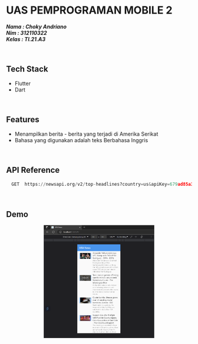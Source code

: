 # UAS PEMPROGRAMAN MOBILE 2
***Nama : Choky Andriano***<br>
***Nim : 312110322***<br>
***Kelas : TI.21.A3***

<br>

## Tech Stack
- Flutter
- Dart

<br>

## Features
- Menampilkan berita - berita yang terjadi di Amerika Serikat
- Bahasa yang digunakan adalah teks Berbahasa Inggris

<br>

## API Reference
```py
  GET  https://newsapi.org/v2/top-headlines?country=us&apiKey=679ad85a318b43c2b37bd22818f06f98
```

<br>

## Demo
<div align='center'>
  <img src="./img/ss.png" width="300"/>
</div>
